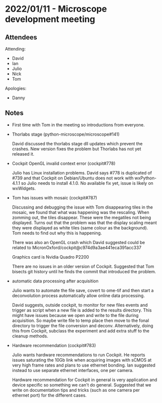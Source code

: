 # 2022/01/11 - Microscope development meeting

## Attendees

Attending:

- David
- Ian
- Julio
- Nick
- Tom

Apologies:

- Danny

## Notes

* First time with Tom in the meeting so introductions from everyone.

* Thorlabs stage (python-microscope/microscope#141)

  David discussed the thorlabs stage dll updates which prevent the
  crashes.  New version fixes the problem but Thorlabs has not yet
  released it.

* Cockpit OpenGL invalid context error (cockpit#778)

  Julio has Linux installation problems.  David says #778 is
  duplicated of #739 and that Cockpit on Debian/Ubuntu does not work
  with wxPython-4.1.1 so Julio needs to install 4.1.0.  No available
  fix yet, issue is likely on wxWidgets.

* Tom has issues with mosaic (cockpit#787)

  Discussing and debugging the issue with Tom disappearing tiles in
  the mosaic, we found that what was happening was the rescaling.
  When zomming out, the tiles disappear.  These were the megatiles not
  being displayed.  Turns out that the problem was that the display
  scaling meant they were displayed as white tiles (same colour as the
  background).  Tom needs to find out why this is happening.

  There was also an OpenGL crash which David suggested could be
  related to MicronOxford/cockpit@c974d9a3ae441eca391acc337

  Graphics card is Nvidia Quadro P2200

  There are no issues in an older version of Cockpit.  Suggested that
  Tom bisects git history until he finds the commit that introduced
  the problem.

* automatic data processing after acquisition

  Julio wants to automate the file save, covert to ome-tif and then
  start a deconvolution process automatically allow online data
  processing.

  David suggests, outside cockpit, to monitor for new files events and
  trigger as script when a new file is added to the results directory.
  This might have issues because we open and write to the file during
  acquisition.  So maybe write file to temp place then move to the
  fonal directory to trigger the file conversion and deconv.
  Alternatively, doing this from Cockpit, subclass the experiment and
  add extra stuff to the cleanup methods.

* Hardware recommendation (cockpit#783)

  Julio wants hardware recommendations to run Cockpit.  He reports
  issues saturating the 10Gb link when acquiring images with sCMOS at
  very high frame rates and plans to use ethernet bonding.  Ian
  suggested instead to use separate ethernet interfaces, one per
  camera.

  Hardware recommendation for Cockpit in general is very application
  and device specific so something we can't do general.  Suggested
  that we write on documentation tips and tricks (such as one camera
  per ethernet port) for the different cases.
